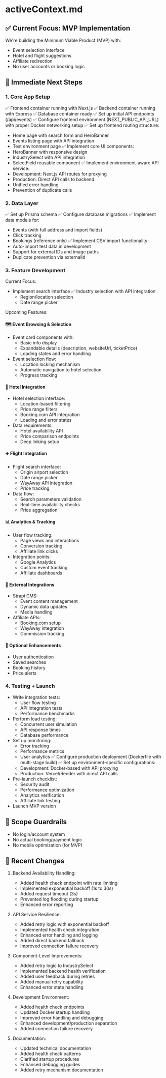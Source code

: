 # activeContext.md

## ✅ Current Focus: MVP Implementation

We're building the Minimum Viable Product (MVP) with:

- Event selection interface
- Hotel and flight suggestions
- Affiliate redirection
- No user accounts or booking logic

## 🧭 Immediate Next Steps

### 1. Core App Setup

✅ Frontend container running with Next.js
✅ Backend container running with Express
✅ Database container ready
✅ Set up initial API endpoints (/api/events)
✅ Configure frontend environment (NEXT_PUBLIC_API_URL) with proper Docker networking setup
✅ Set up frontend routing structure:
  - Home page with search form and HeroBanner
  - Events listing page with API integration
  - Test environment page
✅ Implement core UI components:
  - HeroBanner with responsive design
  - IndustrySelect with API integration
  - SelectField reusable component
✅ Implement environment-aware API service:
  - Development: Next.js API routes for proxying
  - Production: Direct API calls to backend
  - Unified error handling
  - Prevention of duplicate calls

### 2. Data Layer

✅ Set up Prisma schema
✅ Configure database migrations
✅ Implement data models for:
  - Events (with full address and import fields)
  - Click tracking
  - Bookings (reference only)
✅ Implement CSV import functionality:
  - Auto-import test data in development
  - Support for external IDs and image paths
  - Duplicate prevention via externalId

### 3. Feature Development

Current Focus:
- Implement search interface
  ✅ Industry selection with API integration
  - Region/location selection
  - Date range picker

Upcoming Features:

#### 🗺️ Event Browsing & Selection
- Event card components with:
  - Basic info display
  - Expandable details (description, websiteUrl, ticketPrice)
  - Loading states and error handling
- Event selection flow:
  - Location locking mechanism
  - Automatic navigation to hotel selection
  - Progress tracking

#### 🏨 Hotel Integration
- Hotel selection interface:
  - Location-based filtering
  - Price range filters
  - Booking.com API integration
  - Loading and error states
- Data requirements:
  - Hotel availability API
  - Price comparison endpoints
  - Deep linking setup

#### ✈️ Flight Integration
- Flight search interface:
  - Origin airport selection
  - Date range picker
  - WayAway API integration
  - Price tracking
- Data flow:
  - Search parameters validation
  - Real-time availability checks
  - Price aggregation

#### 📊 Analytics & Tracking
- User flow tracking:
  - Page views and interactions
  - Conversion tracking
  - Affiliate link clicks
- Integration points:
  - Google Analytics
  - Custom event tracking
  - Affiliate dashboards

#### 🔌 External Integrations
- Strapi CMS:
  - Event content management
  - Dynamic data updates
  - Media handling
- Affiliate APIs:
  - Booking.com setup
  - WayAway integration
  - Commission tracking

#### 🔐 Optional Enhancements
- User authentication
- Saved searches
- Booking history
- Price alerts

### 4. Testing + Launch

- Write integration tests:
  - User flow testing
  - API integration tests
  - Performance benchmarks
- Perform load testing:
  - Concurrent user simulation
  - API response times
  - Database performance
- Set up monitoring:
  - Error tracking
  - Performance metrics
  - User analytics
✅ Configure production deployment (Dockerfile with multi-stage build)
✅ Set up environment-specific configurations:
  - Development: Docker-based with API proxying
  - Production: Vercel/Render with direct API calls
- Pre-launch checklist:
  - Security audit
  - Performance optimization
  - Analytics verification
  - Affiliate link testing
- Launch MVP version

## 🧱 Scope Guardrails

- No login/account system
- No actual booking/payment logic
- No mobile optimization (for MVP)

## 🔄 Recent Changes

1. Backend Availability Handling:
   - Added health check endpoint with rate limiting
   - Implemented exponential backoff (1s to 30s)
   - Added request timeout (3s)
   - Prevented log flooding during startup
   - Enhanced error reporting

2. API Service Resilience:
   - Added retry logic with exponential backoff
   - Implemented health check integration
   - Enhanced error handling and logging
   - Added direct backend fallback
   - Improved connection failure recovery

3. Component-Level Improvements:
   - Added retry logic to IndustrySelect
   - Implemented backend health verification
   - Added user feedback during retries
   - Added manual retry capability
   - Enhanced error state handling

4. Development Environment:
   - Added health check endpoints
   - Updated Docker startup handling
   - Improved error handling and debugging
   - Enhanced development/production separation
   - Added connection failure recovery

5. Documentation:
   - Updated technical documentation
   - Added health check patterns
   - Clarified startup procedures
   - Enhanced debugging guides
   - Added retry mechanism documentation

